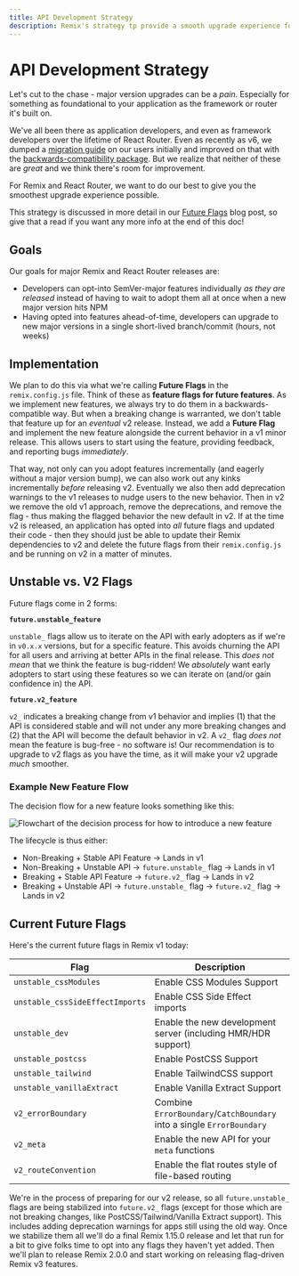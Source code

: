 ```yaml
---
title: API Development Strategy
description: Remix's strategy tp provide a smooth upgrade experience for application developers
---
```


# API Development Strategy

Let's cut to the chase - major version upgrades can be a _pain_. Especially for something as foundational to your application as the framework or router it's built on.

We've all been there as application developers, and even as framework developers over the lifetime of React Router. Even as recently as v6, we dumped a [migration guide][react-router-v6-migration-guide] on our users initially and improved on that with the [backwards-compatibility package][react-router-v6-back-compat]. But we realize that neither of these are _great_ and we think there's room for improvement.

For Remix and React Router, we want to do our best to give you the smoothest upgrade experience possible.

<docs-info>This strategy is discussed in more detail in our [Future Flags][future-flags-blog-post] blog post, so give that a read if you want any more info at the end of this doc!</docs-info>

## Goals

Our goals for major Remix and React Router releases are:

- Developers can opt-into SemVer-major features individually _as they are released_ instead of having to wait to adopt them all at once when a new major version hits NPM
- Having opted into features ahead-of-time, developers can upgrade to new major versions in a single short-lived branch/commit (hours, not weeks)

## Implementation

We plan to do this via what we're calling **Future Flags** in the `remix.config.js` file. Think of these as **feature flags for future features**. As we implement new features, we always try to do them in a backwards-compatible way. But when a breaking change is warranted, we don't table that feature up for an _eventual_ v2 release. Instead, we add a **Future Flag** and implement the new feature alongside the current behavior in a v1 minor release. This allows users to start using the feature, providing feedback, and reporting bugs _immediately_.

That way, not only can you adopt features incrementally (and eagerly without a major version bump), we can also work out any kinks incrementally _before_ releasing v2. Eventually we also then add deprecation warnings to the v1 releases to nudge users to the new behavior. Then in v2 we remove the old v1 approach, remove the deprecations, and remove the flag - thus making the flagged behavior the new default in v2. If at the time v2 is released, an application has opted into _all_ future flags and updated their code - then they should just be able to update their Remix dependencies to v2 and delete the future flags from their `remix.config.js` and be running on v2 in a matter of minutes.

## Unstable vs. V2 Flags

Future flags come in 2 forms:

**`future.unstable_feature`**

`unstable_` flags allow us to iterate on the API with early adopters as if we're in `v0.x.x` versions, but for a specific feature. This avoids churning the API for all users and arriving at better APIs in the final release. This _does not mean_ that we think the feature is bug-ridden! We _absolutely_ want early adopters to start using these features so we can iterate on (and/or gain confidence in) the API.

**`future.v2_feature`**

`v2_` indicates a breaking change from v1 behavior and implies (1) that the API is considered stable and will not under any more breaking changes and (2) that the API will become the default behavior in v2. A `v2_` flag _does not_ mean the feature is bug-free - no software is! Our recommendation is to upgrade to v2 flags as you have the time, as it will make your v2 upgrade _much_ smoother.

### Example New Feature Flow

The decision flow for a new feature looks something like this:

![Flowchart of the decision process for how to introduce a new feature][feature-flowchart]

The lifecycle is thus either:

- Non-Breaking + Stable API Feature -> Lands in v1
- Non-Breaking + Unstable API -> `future.unstable_` flag -> Lands in v1
- Breaking + Stable API Feature -> `future.v2_` flag -> Lands in v2
- Breaking + Unstable API -> `future.unstable_` flag -> `future.v2_` flag -> Lands in v2

## Current Future Flags

Here's the current future flags in Remix v1 today:

| Flag                            | Description                                                           |
| ------------------------------- | --------------------------------------------------------------------- |
| `unstable_cssModules`           | Enable CSS Modules Support                                            |
| `unstable_cssSideEffectImports` | Enable CSS Side Effect imports                                        |
| `unstable_dev`                  | Enable the new development server (including HMR/HDR support)         |
| `unstable_postcss`              | Enable PostCSS Support                                                |
| `unstable_tailwind`             | Enable TailwindCSS support                                            |
| `unstable_vanillaExtract`       | Enable Vanilla Extract Support                                        |
| `v2_errorBoundary`              | Combine `ErrorBoundary`/`CatchBoundary` into a single `ErrorBoundary` |
| `v2_meta`                       | Enable the new API for your `meta` functions                          |
| `v2_routeConvention`            | Enable the flat routes style of file-based routing                    |

We're in the process of preparing for our v2 release, so all `future.unstable_` flags are being stabilized into `future.v2_` flags (except for those which are not breaking changes, like PostCSS/Tailwind/Vanilla Extract support). This includes adding deprecation warnings for apps still using the old way. Once we stabilize them all we'll do a final Remix 1.15.0 release and let that run for a bit to give folks time to opt into any flags they haven't yet added. Then we'll plan to release Remix 2.0.0 and start working on releasing flag-driven Remix v3 features.

[future-flags-blog-post]: https://remix.run/blog/future-flags
[react-router-v6-migration-guide]: https://reactrouter.com/upgrading/v5#introduction
[react-router-v6-back-compat]: https://reactrouter.com/upgrading/v5#backwards-compatibility-package
[feature-flowchart]: /docs-images/feature-flowchart.png
